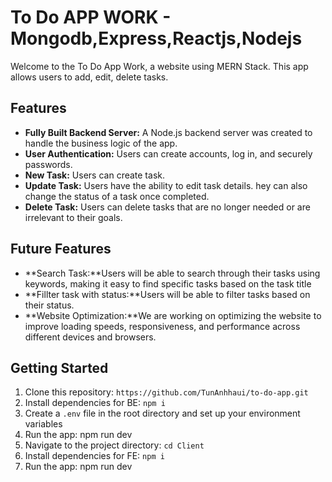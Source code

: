 # To Do APP WORK - Mongodb,Express,Reactjs,Nodejs

Welcome to the To Do App Work, a website using MERN Stack. This app allows users to add, edit, delete tasks.

## Features

- **Fully Built Backend Server:** A Node.js backend server was created to handle the business logic of the app.
- **User Authentication:** Users can create accounts, log in, and securely passwords.
- **New Task:** Users can create task.
- **Update Task:** Users have the ability to edit task details. hey can also change the status of a task once completed.
- **Delete Task:** Users can delete tasks that are no longer needed or are irrelevant to their goals.

## Future Features

- **Search Task:**Users will be able to search through their tasks using keywords, making it easy to find specific tasks based on the task title
- **Fillter task with status:**Users will be able to filter tasks based on their status.
- **Website Optimization:**We are working on optimizing the website to improve loading speeds, responsiveness, and performance across different devices and browsers.

## Getting Started

1. Clone this repository: `https://github.com/TunAnhhaui/to-do-app.git`
2. Install dependencies for BE: `npm i`
3. Create a `.env` file in the root directory and set up your environment variables
4. Run the app: npm run dev
5. Navigate to the project directory: `cd Client`
6. Install dependencies for FE: `npm i`
7. Run the app: npm run dev
